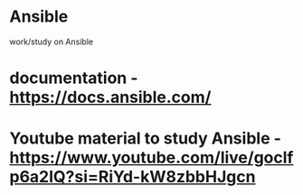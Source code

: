 # Ansible
work/study on Ansible
# documentation - https://docs.ansible.com/
# Youtube material to study Ansible - https://www.youtube.com/live/goclfp6a2IQ?si=RiYd-kW8zbbHJgcn
